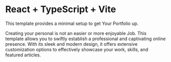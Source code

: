# React + TypeScript + Vite

This template provides a minimal setup to get Your Portfolio up.

Creating your personal is not an easier or more enjoyable Job. This template allows you to swiftly establish a professional and captivating online presence. With its sleek and modern design, it offers extensive customization options to effectively showcase your work, skills, and featured articles.
